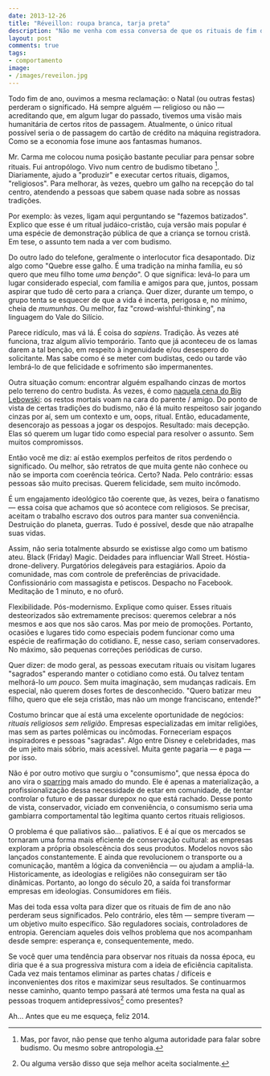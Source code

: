 ```yaml
---
date: 2013-12-26
title: "Réveillon: roupa branca, tarja preta"
description: "Não me venha com essa conversa de que os rituais de fim de ano perderam o significado"
layout: post
comments: true
tags:
- comportamento
image:
- /images/reveilon.jpg
---
```


Todo fim de ano, ouvimos a mesma reclamação: o Natal (ou outras festas) perderam o significado. Há sempre alguém — religioso ou não — acreditando que, em algum lugar do passado, tivemos uma visão mais humanitária de certos ritos de passagem. Atualmente, o único ritual possível seria o de passagem do cartão de crédito na máquina registradora. Como se a economia fose imune aos fantasmas humanos.

Mr. Carma me colocou numa posição bastante peculiar para pensar sobre rituais. Fui antropólogo. Vivo num centro de budismo tibetano [^1]. Diariamente, ajudo a "produzir" e executar certos rituais, digamos, "religiosos". Para melhorar, às vezes, quebro um galho na recepção do tal centro, atendendo a pessoas que sabem quase nada sobre as nossas tradições.

Por exemplo: às vezes, ligam aqui perguntando se "fazemos batizados". Explico que esse é um ritual judáico-cristão, cuja versão mais popular é uma espécie de demonstração pública de que a criança se tornou cristã. Em tese, o assunto tem nada a ver com budismo.

Do outro lado do telefone, geralmente o interlocutor fica desapontado. Diz algo como "Quebre esse galho. É uma tradição na minha família, eu só quero que meu filho tome *uma benção*". O que significa: levá-lo para um lugar considerado especial, com família e amigos para que, juntos, possam aspirar que tudo dê certo para a criança. Quer dizer, durante um tempo, o grupo tenta se esquecer de que a vida é incerta, perigosa e, no mínimo, cheia de *mumunhas*. Ou melhor, faz "crowd-wishful-thinking", na linguagem do Vale do Silício.

Parece ridículo, mas vá lá. É coisa do *sapiens*. Tradição. Às vezes até funciona, traz algum alívio temporário. Tanto que já aconteceu de os lamas darem a tal benção, em respeito à ingenuidade e/ou desespero do solicitante. Mas sabe como é se meter com budistas, cedo ou tarde vão lembrá-lo de que felicidade e sofrimento são impermanentes.

Outra situação comum: encontrar alguém espalhando cinzas de mortos pelo terreno do centro budista. Às vezes, é como [naquela cena do Big Lebowski](https://www.youtube.com/watch?v=_4ezPvzKe5M): os restos mortais voam na cara do parente / amigo. Do ponto de vista de certas tradições do budismo, não é lá muito respeitoso sair jogando cinzas por aí, sem um contexto e um, oops, ritual. Então, educadamente, desencorajo as pessoas a jogar os despojos. Resultado: mais decepção. Elas só querem um lugar tido como especial para resolver o assunto. Sem muitos compromissos.

Então você me diz: aí estão exemplos perfeitos de ritos perdendo o significado. Ou melhor, são retratos de que muita gente não conhece ou não se importa com coerência teórica. Certo? Nada. Pelo contrário: essas pessoas são muito precisas. Querem felicidade, sem muito incômodo.

É um engajamento ideológico tão coerente que, às vezes, beira o fanatismo — essa coisa que achamos que só acontece com religiosos. Se precisar, aceitam o trabalho escravo dos outros para manter sua conveniência. Destruição do planeta, guerras. Tudo é possível, desde que não atrapalhe suas vidas.

Assim, não seria totalmente absurdo se existisse algo como um batismo ateu. Black (Friday) Magic. Deidades para influenciar Wall Street. Hóstia-drone-delivery. Purgatórios delegáveis para estagiários. Apoio da comunidade, mas com controle de preferências de privacidade. Confissionário com massagista e petiscos. Despacho no Facebook. Meditação de 1 minuto, e no ofurô.

Flexibilidade. Pós-modernismo. Explique como quiser. Esses rituais desteorizados são extremamente precisos: queremos celebrar a nós mesmos e aos que nos são caros. Mas por meio de promoções. Portanto, ocasiões e lugares tido como especiais podem funcionar como uma espécie de reafirmação do cotidiano. E, nesse caso, seriam conservadores. No máximo, são pequenas correções periódicas de curso.

Quer dizer: de modo geral, as pessoas executam rituais ou visitam lugares "sagrados" esperando manter o cotidiano como está. Ou talvez tentam melhorá-lo *um pouco*. Sem muita imaginação, sem mudanças radicais. Em especial, não querem doses fortes de desconhecido. "Quero batizar meu filho, quero que ele seja cristão, mas não um monge franciscano, entende?"

Costumo brincar que aí está uma excelente oportunidade de negócios: *rituais religiosos sem religião*. Empresas especializadas em imitar religiões, mas sem as partes polêmicas ou incômodas. Forneceriam espaços inspiradores e pessoas "sagradas". Algo entre Disney e celebridades, mas de um jeito mais sóbrio, mais acessível. Muita gente pagaria — e paga — por isso.

Não é por outro motivo que surgiu o "consumismo", que nessa época do ano vira o [sparring](http://www.expertboxing.com/boxing-sparring) mais amado do mundo. Ele é apenas a materialização, a profissionalização dessa necessidade de estar em comunidade, de tentar controlar o futuro e de passar durepox no que está rachado. Desse ponto de vista, conservador, viciado em conveniência, o consumismo seria uma gambiarra comportamental tão legítima quanto certos rituais religiosos.

O problema é que paliativos são… paliativos. E é aí que os mercados se tornaram uma forma mais eficiente de conservação cultural: as empresas exploram a própria obsolescência dos seus produtos. Modelos novos são lançados constantemente. E ainda que revolucionem o transporte ou a comunicação, mantêm a lógica da conveniência — ou ajudam a ampliá-la. Historicamente, as ideologias e religiões não conseguiram ser tão dinâmicas. Portanto, ao longo do século 20, a saída foi transformar empresas em ideologias. Consumidores em fiéis.

Mas dei toda essa volta para dizer que os rituais de fim de ano não perderam seus significados. Pelo contrário, eles têm — sempre tiveram — um objetivo muito específico. São reguladores sociais, controladores de entropia. Gerenciam aqueles dois velhos problema que nos acompanham desde sempre: esperança e, consequentemente, medo.

Se você quer uma tendência para observar nos rituais da nossa época, eu diria que é a sua progressiva mistura com a ideia de eficiência capitalista. Cada vez mais tentamos eliminar as partes chatas / difíceis e inconvenientes dos ritos e maximizar seus resultados. Se continuarmos nesse caminho, quanto tempo passará até termos uma festa na qual as pessoas troquem antidepressivos[^2] como presentes?

Ah… Antes que eu me esqueça, feliz 2014.

[^1]: Mas, por favor, não pense que tenho alguma autoridade para falar sobre budismo. Ou mesmo sobre antropologia.
[^2]: Ou alguma versão disso que seja melhor aceita socialmente.